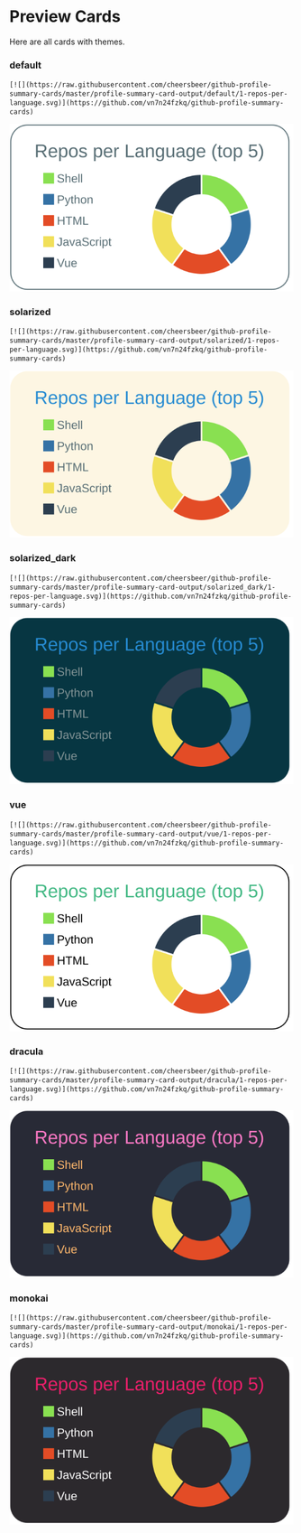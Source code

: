 
# Preview Cards

Here are all cards with themes.


### default


```
[![](https://raw.githubusercontent.com/cheersbeer/github-profile-summary-cards/master/profile-summary-card-output/default/1-repos-per-language.svg)](https://github.com/vn7n24fzkq/github-profile-summary-cards)
```
![](https://raw.githubusercontent.com/cheersbeer/github-profile-summary-cards/master/profile-summary-card-output/default/1-repos-per-language.svg)


### solarized


```
[![](https://raw.githubusercontent.com/cheersbeer/github-profile-summary-cards/master/profile-summary-card-output/solarized/1-repos-per-language.svg)](https://github.com/vn7n24fzkq/github-profile-summary-cards)
```
![](https://raw.githubusercontent.com/cheersbeer/github-profile-summary-cards/master/profile-summary-card-output/solarized/1-repos-per-language.svg)


### solarized_dark


```
[![](https://raw.githubusercontent.com/cheersbeer/github-profile-summary-cards/master/profile-summary-card-output/solarized_dark/1-repos-per-language.svg)](https://github.com/vn7n24fzkq/github-profile-summary-cards)
```
![](https://raw.githubusercontent.com/cheersbeer/github-profile-summary-cards/master/profile-summary-card-output/solarized_dark/1-repos-per-language.svg)


### vue


```
[![](https://raw.githubusercontent.com/cheersbeer/github-profile-summary-cards/master/profile-summary-card-output/vue/1-repos-per-language.svg)](https://github.com/vn7n24fzkq/github-profile-summary-cards)
```
![](https://raw.githubusercontent.com/cheersbeer/github-profile-summary-cards/master/profile-summary-card-output/vue/1-repos-per-language.svg)


### dracula


```
[![](https://raw.githubusercontent.com/cheersbeer/github-profile-summary-cards/master/profile-summary-card-output/dracula/1-repos-per-language.svg)](https://github.com/vn7n24fzkq/github-profile-summary-cards)
```
![](https://raw.githubusercontent.com/cheersbeer/github-profile-summary-cards/master/profile-summary-card-output/dracula/1-repos-per-language.svg)


### monokai


```
[![](https://raw.githubusercontent.com/cheersbeer/github-profile-summary-cards/master/profile-summary-card-output/monokai/1-repos-per-language.svg)](https://github.com/vn7n24fzkq/github-profile-summary-cards)
```
![](https://raw.githubusercontent.com/cheersbeer/github-profile-summary-cards/master/profile-summary-card-output/monokai/1-repos-per-language.svg)

